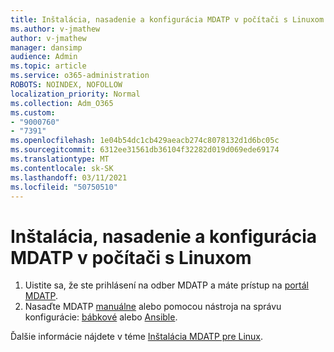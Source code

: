 ```yaml
---
title: Inštalácia, nasadenie a konfigurácia MDATP v počítači s Linuxom
ms.author: v-jmathew
author: v-jmathew
manager: dansimp
audience: Admin
ms.topic: article
ms.service: o365-administration
ROBOTS: NOINDEX, NOFOLLOW
localization_priority: Normal
ms.collection: Adm_O365
ms.custom:
- "9000760"
- "7391"
ms.openlocfilehash: 1e04b54dc1cb429aeacb274c8078132d1d6bc05c
ms.sourcegitcommit: 6312ee31561db36104f32282d019d069ede69174
ms.translationtype: MT
ms.contentlocale: sk-SK
ms.lasthandoff: 03/11/2021
ms.locfileid: "50750510"
---
```

# <a name="install-deploy-and-configure-mdatp-on-a-linux-machine"></a>Inštalácia, nasadenie a konfigurácia MDATP v počítači s Linuxom

1. Uistite sa, že ste prihlásení na odber MDATP a máte prístup na [portál MDATP](https://go.microsoft.com/fwlink/?linkid=2144512).
2. Nasaďte MDATP [manuálne](https://go.microsoft.com/fwlink/?linkid=2144809) alebo pomocou nástroja na správu konfigurácie: [bábkové](https://go.microsoft.com/fwlink/?linkid=2144715) alebo [Ansible](https://go.microsoft.com/fwlink/?linkid=2144716).

Ďalšie informácie nájdete v téme [Inštalácia MDATP pre Linux](https://go.microsoft.com/fwlink/?linkid=2144717).
